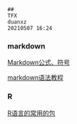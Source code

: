 ```
##
TFX
duanxz
20210507 16:24
```



### markdown

[Markdown公式、符号](https://blog.csdn.net/weixin_42782150/article/details/104878759)



[markdown语法教程](https://markdown.com.cn/basic-syntax/links.html)



### R

[R语言的常用的包](https://blog.csdn.net/ToyPython/article/details/92800013)

